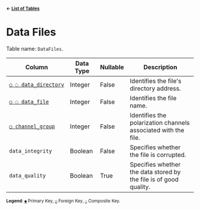 <sup>**← [List of Tables](schema.md)**</sup>

# Data Files

Table name: `DataFiles`.

| Column                                      | Data Type | Nullable | Description                                                       |
| --------------------------------------------| --------- | -------- | ----------------------------------------------------------------- |
| [`○ ◌ data_directory`](data_directories.md) | Integer   | False    | Identifies the file's directory address.                          |
| [`○ ◌ data_file`](data_types.md)            | Integer   | False    | Identifies the file name.                                         |
| [`○ channel_group`](channel_group_index.md) | Integer   | False    | Identifies the polarization channels associated with the file.    |
| `data_integrity`                            | Boolean   | False    | Specifies whether the file is corrupted.                          |
| `data_quality`                              | Boolean   | True     | Specifies whether the data stored by the file is of good quality. |

<sup>**Legend**: [`●`](data_files.md) Primary Key, [`○`](data_files.md) Foreign Key, [`◌`](data_files.md) Composite Key.</sup>

